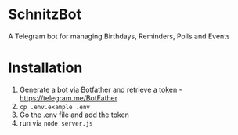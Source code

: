 # SchnitzBot
A Telegram bot for managing Birthdays, Reminders, Polls and Events

# Installation
 1. Generate a bot via Botfather and retrieve a token - https://telegram.me/BotFather
 2. `cp .env.example .env`
 3. Go the .env file and add the token
 4. run via `node server.js`
 
 
